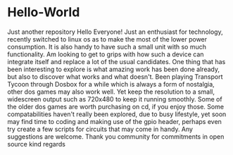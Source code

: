 # Hello-World
Just another repository
Hello Everyone!
Just an enthusiast for technology, recently switched to linux os as to make the most of the lower power consumption.
It is also handy to have such a small unit with so much functionality.
Am looking to get to grips with how such a device can integrate itself and replace a lot of the usual candidates.
One thing that has been interesting to explore is what amazing work has been done already, but also to discover what works and what doesn't.
Been playing Transport Tycoon through Dosbox for a while which is always a form of nostalgia, other dos games may also work well. Yet keep the resolution to a small, widescreen output such as 720x480 to keep it running smoothly. Some of the older dos games are worth purchasing on cd, if you enjoy those.
Some compatabilities haven't really been explored, due to busy lifestyle, yet soon may find time to coding and making use of the gpio header, perhaps even try create a few scripts for circuits that may come in handy. 
Any suggestions are welcome.
Thank you community for commitments in open source
kind regards
